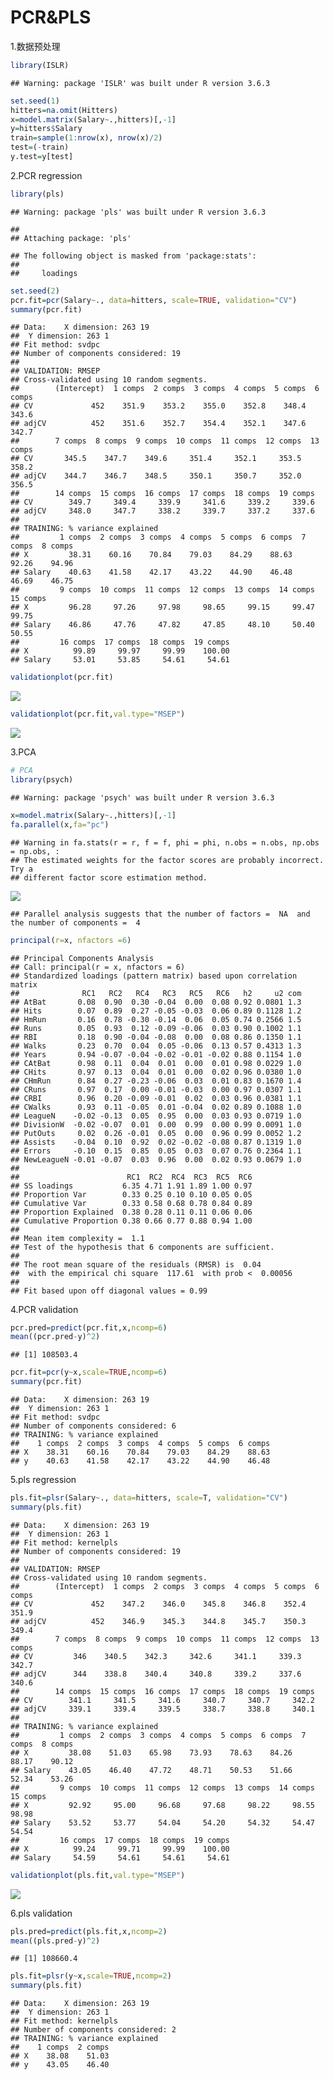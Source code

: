 PCR&PLS
================

1.数据预处理

``` r
library(ISLR)
```

    ## Warning: package 'ISLR' was built under R version 3.6.3

``` r
set.seed(1)
hitters=na.omit(Hitters)
x=model.matrix(Salary~.,hitters)[,-1]
y=hitters$Salary
train=sample(1:nrow(x), nrow(x)/2)
test=(-train)
y.test=y[test]
```

2.PCR regression

``` r
library(pls)
```

    ## Warning: package 'pls' was built under R version 3.6.3

    ## 
    ## Attaching package: 'pls'

    ## The following object is masked from 'package:stats':
    ## 
    ##     loadings

``` r
set.seed(2)
pcr.fit=pcr(Salary~., data=hitters, scale=TRUE, validation="CV")
summary(pcr.fit)
```

    ## Data:    X dimension: 263 19 
    ##  Y dimension: 263 1
    ## Fit method: svdpc
    ## Number of components considered: 19
    ## 
    ## VALIDATION: RMSEP
    ## Cross-validated using 10 random segments.
    ##        (Intercept)  1 comps  2 comps  3 comps  4 comps  5 comps  6 comps
    ## CV             452    351.9    353.2    355.0    352.8    348.4    343.6
    ## adjCV          452    351.6    352.7    354.4    352.1    347.6    342.7
    ##        7 comps  8 comps  9 comps  10 comps  11 comps  12 comps  13 comps
    ## CV       345.5    347.7    349.6     351.4     352.1     353.5     358.2
    ## adjCV    344.7    346.7    348.5     350.1     350.7     352.0     356.5
    ##        14 comps  15 comps  16 comps  17 comps  18 comps  19 comps
    ## CV        349.7     349.4     339.9     341.6     339.2     339.6
    ## adjCV     348.0     347.7     338.2     339.7     337.2     337.6
    ## 
    ## TRAINING: % variance explained
    ##         1 comps  2 comps  3 comps  4 comps  5 comps  6 comps  7 comps  8 comps
    ## X         38.31    60.16    70.84    79.03    84.29    88.63    92.26    94.96
    ## Salary    40.63    41.58    42.17    43.22    44.90    46.48    46.69    46.75
    ##         9 comps  10 comps  11 comps  12 comps  13 comps  14 comps  15 comps
    ## X         96.28     97.26     97.98     98.65     99.15     99.47     99.75
    ## Salary    46.86     47.76     47.82     47.85     48.10     50.40     50.55
    ##         16 comps  17 comps  18 comps  19 comps
    ## X          99.89     99.97     99.99    100.00
    ## Salary     53.01     53.85     54.61     54.61

``` r
validationplot(pcr.fit)
```

![](6.6.3-PCR-PLS_files/figure-gfm/pls-1.png)<!-- -->

``` r
validationplot(pcr.fit,val.type="MSEP")
```

![](6.6.3-PCR-PLS_files/figure-gfm/pls-2.png)<!-- -->

3.PCA

``` r
# PCA
library(psych)
```

    ## Warning: package 'psych' was built under R version 3.6.3

``` r
x=model.matrix(Salary~.,hitters)[,-1]
fa.parallel(x,fa="pc")
```

    ## Warning in fa.stats(r = r, f = f, phi = phi, n.obs = n.obs, np.obs = np.obs, :
    ## The estimated weights for the factor scores are probably incorrect. Try a
    ## different factor score estimation method.

![](6.6.3-PCR-PLS_files/figure-gfm/psych-1.png)<!-- -->

    ## Parallel analysis suggests that the number of factors =  NA  and the number of components =  4

``` r
principal(r=x, nfactors =6)
```

    ## Principal Components Analysis
    ## Call: principal(r = x, nfactors = 6)
    ## Standardized loadings (pattern matrix) based upon correlation matrix
    ##              RC1   RC2   RC4   RC3   RC5   RC6   h2     u2 com
    ## AtBat       0.08  0.90  0.30 -0.04  0.00  0.08 0.92 0.0801 1.3
    ## Hits        0.07  0.89  0.27 -0.05 -0.03  0.06 0.89 0.1128 1.2
    ## HmRun       0.16  0.78 -0.30 -0.14  0.06  0.05 0.74 0.2566 1.5
    ## Runs        0.05  0.93  0.12 -0.09 -0.06  0.03 0.90 0.1002 1.1
    ## RBI         0.18  0.90 -0.04 -0.08  0.00  0.08 0.86 0.1350 1.1
    ## Walks       0.23  0.70  0.04  0.05 -0.06  0.13 0.57 0.4313 1.3
    ## Years       0.94 -0.07 -0.04 -0.02 -0.01 -0.02 0.88 0.1154 1.0
    ## CAtBat      0.98  0.11  0.04  0.01  0.00  0.01 0.98 0.0229 1.0
    ## CHits       0.97  0.13  0.04  0.01  0.00  0.02 0.96 0.0380 1.0
    ## CHmRun      0.84  0.27 -0.23 -0.06  0.03  0.01 0.83 0.1670 1.4
    ## CRuns       0.97  0.17  0.00 -0.01 -0.03  0.00 0.97 0.0307 1.1
    ## CRBI        0.96  0.20 -0.09 -0.01  0.02  0.03 0.96 0.0381 1.1
    ## CWalks      0.93  0.11 -0.05  0.01 -0.04  0.02 0.89 0.1088 1.0
    ## LeagueN    -0.02 -0.13  0.05  0.95  0.00  0.03 0.93 0.0719 1.0
    ## DivisionW  -0.02 -0.07  0.01  0.00  0.99  0.00 0.99 0.0091 1.0
    ## PutOuts     0.02  0.26 -0.01  0.05  0.00  0.96 0.99 0.0052 1.2
    ## Assists    -0.04  0.10  0.92  0.02 -0.02 -0.08 0.87 0.1319 1.0
    ## Errors     -0.10  0.15  0.85  0.05  0.03  0.07 0.76 0.2364 1.1
    ## NewLeagueN -0.01 -0.07  0.03  0.96  0.00  0.02 0.93 0.0679 1.0
    ## 
    ##                        RC1  RC2  RC4  RC3  RC5  RC6
    ## SS loadings           6.35 4.71 1.91 1.89 1.00 0.97
    ## Proportion Var        0.33 0.25 0.10 0.10 0.05 0.05
    ## Cumulative Var        0.33 0.58 0.68 0.78 0.84 0.89
    ## Proportion Explained  0.38 0.28 0.11 0.11 0.06 0.06
    ## Cumulative Proportion 0.38 0.66 0.77 0.88 0.94 1.00
    ## 
    ## Mean item complexity =  1.1
    ## Test of the hypothesis that 6 components are sufficient.
    ## 
    ## The root mean square of the residuals (RMSR) is  0.04 
    ##  with the empirical chi square  117.61  with prob <  0.00056 
    ## 
    ## Fit based upon off diagonal values = 0.99

4.PCR validation

``` r
pcr.pred=predict(pcr.fit,x,ncomp=6)
mean((pcr.pred-y)^2)
```

    ## [1] 108503.4

``` r
pcr.fit=pcr(y~x,scale=TRUE,ncomp=6)
summary(pcr.fit)
```

    ## Data:    X dimension: 263 19 
    ##  Y dimension: 263 1
    ## Fit method: svdpc
    ## Number of components considered: 6
    ## TRAINING: % variance explained
    ##    1 comps  2 comps  3 comps  4 comps  5 comps  6 comps
    ## X    38.31    60.16    70.84    79.03    84.29    88.63
    ## y    40.63    41.58    42.17    43.22    44.90    46.48

5.pls regression

``` r
pls.fit=plsr(Salary~., data=hitters, scale=T, validation="CV")
summary(pls.fit)
```

    ## Data:    X dimension: 263 19 
    ##  Y dimension: 263 1
    ## Fit method: kernelpls
    ## Number of components considered: 19
    ## 
    ## VALIDATION: RMSEP
    ## Cross-validated using 10 random segments.
    ##        (Intercept)  1 comps  2 comps  3 comps  4 comps  5 comps  6 comps
    ## CV             452    347.2    346.0    345.8    346.8    352.4    351.9
    ## adjCV          452    346.9    345.3    344.8    345.7    350.3    349.4
    ##        7 comps  8 comps  9 comps  10 comps  11 comps  12 comps  13 comps
    ## CV         346    340.5    342.3     342.6     341.1     339.3     342.7
    ## adjCV      344    338.8    340.4     340.8     339.2     337.6     340.6
    ##        14 comps  15 comps  16 comps  17 comps  18 comps  19 comps
    ## CV        341.1     341.5     341.6     340.7     340.7     342.2
    ## adjCV     339.1     339.4     339.5     338.7     338.8     340.1
    ## 
    ## TRAINING: % variance explained
    ##         1 comps  2 comps  3 comps  4 comps  5 comps  6 comps  7 comps  8 comps
    ## X         38.08    51.03    65.98    73.93    78.63    84.26    88.17    90.12
    ## Salary    43.05    46.40    47.72    48.71    50.53    51.66    52.34    53.26
    ##         9 comps  10 comps  11 comps  12 comps  13 comps  14 comps  15 comps
    ## X         92.92     95.00     96.68     97.68     98.22     98.55     98.98
    ## Salary    53.52     53.77     54.04     54.20     54.32     54.47     54.54
    ##         16 comps  17 comps  18 comps  19 comps
    ## X          99.24     99.71     99.99    100.00
    ## Salary     54.59     54.61     54.61     54.61

``` r
validationplot(pls.fit,val.type="MSEP")
```

![](6.6.3-PCR-PLS_files/figure-gfm/unnamed-chunk-2-1.png)<!-- -->

6.pls validation

``` r
pls.pred=predict(pls.fit,x,ncomp=2)
mean((pls.pred-y)^2)
```

    ## [1] 108660.4

``` r
pls.fit=plsr(y~x,scale=TRUE,ncomp=2)
summary(pls.fit)
```

    ## Data:    X dimension: 263 19 
    ##  Y dimension: 263 1
    ## Fit method: kernelpls
    ## Number of components considered: 2
    ## TRAINING: % variance explained
    ##    1 comps  2 comps
    ## X    38.08    51.03
    ## y    43.05    46.40
